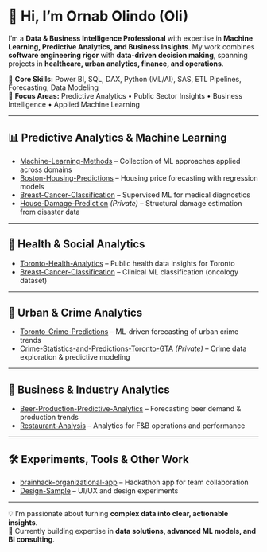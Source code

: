 # 👋 Hi, I’m Ornab Olindo (Oli) 

I’m a **Data & Business Intelligence Professional** with expertise in **Machine Learning, Predictive Analytics, and Business Insights**. My work combines **software engineering rigor** with **data-driven decision making**, spanning projects in **healthcare, urban analytics, finance, and operations**.  

🔹 **Core Skills:** Power BI, SQL, DAX, Python (ML/AI), SAS, ETL Pipelines, Forecasting, Data Modeling  
🔹 **Focus Areas:** Predictive Analytics • Public Sector Insights • Business Intelligence • Applied Machine Learning  

---

## 📊 Predictive Analytics & Machine Learning
- [Machine-Learning-Methods](https://github.com/yourrepo/Machine-Learning-Methods) – Collection of ML approaches applied across domains  
- [Boston-Housing-Predictions](https://github.com/yourrepo/Boston-Housing-Predictions) – Housing price forecasting with regression models  
- [Breast-Cancer-Classification](https://github.com/yourrepo/Breast-Cancer-Classification) – Supervised ML for medical diagnostics  
- [House-Damage-Prediction](https://github.com/Olindo09/House-Damage-Prediction) *(Private)* – Structural damage estimation from disaster data  

---

## 🏥 Health & Social Analytics
- [Toronto-Health-Analytics](https://github.com/yourrepo/Toronto-Health-Analytics) – Public health data insights for Toronto  
- [Breast-Cancer-Classification](https://github.com/yourrepo/Breast-Cancer-Classification) – Clinical ML classification (oncology dataset)  

---

## 🌆 Urban & Crime Analytics
- [Toronto-Crime-Predictions](https://github.com/yourrepo/Toronto-Crime-Predictions) – ML-driven forecasting of urban crime trends  
- [Crime-Statistics-and-Predictions-Toronto-GTA](https://github.com/yourrepo/Crime-Statistics-and-Predictions-Toronto-GTA) *(Private)* – Crime data exploration & predictive modeling  

---

## 🍺 Business & Industry Analytics
- [Beer-Production-Predictive-Analytics](https://github.com/yourrepo/Beer-Production-Predictive-Analytics) – Forecasting beer demand & production trends  
- [Restaurant-Analysis](https://github.com/yourrepo/Restaurant-Analysis) – Analytics for F&B operations and performance  

---

## 🛠️ Experiments, Tools & Other Work
- [brainhack-organizational-app](https://github.com/yourrepo/brainhack-organizational-app) – Hackathon app for team collaboration  
- [Design-Sample](https://github.com/yourrepo/Design-Sample) – UI/UX and design experiments  
 

---

💡 I’m passionate about turning **complex data into clear, actionable insights**.  
🚀 Currently building expertise in **data solutions, advanced ML models, and BI consulting**.  
